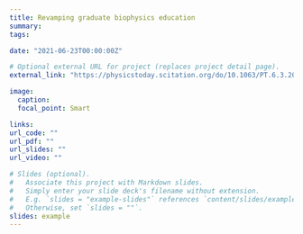 ```yaml
---
title: Revamping graduate biophysics education
summary:
tags:

date: "2021-06-23T00:00:00Z"

# Optional external URL for project (replaces project detail page).
external_link: "https://physicstoday.scitation.org/do/10.1063/PT.6.3.20210623a/full/"

image:
  caption:
  focal_point: Smart

links:
url_code: ""
url_pdf: ""
url_slides: ""
url_video: ""

# Slides (optional).
#   Associate this project with Markdown slides.
#   Simply enter your slide deck's filename without extension.
#   E.g. `slides = "example-slides"` references `content/slides/example-slides.md`.
#   Otherwise, set `slides = ""`.
slides: example
---
```

